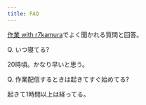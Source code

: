 ```yaml
---
title: FAQ
---
```

[作業 with r7kamura](https://www.youtube.com/channel/UC5s-KpSDGzxWPWNv94PnJHw)でよく聞かれる質問と回答。

Q. いつ寝てる?

20時頃。かなり早いと思う。

Q. 作業配信するときは起きてすぐ始めてる?

起きて1時間以上は経ってる。
